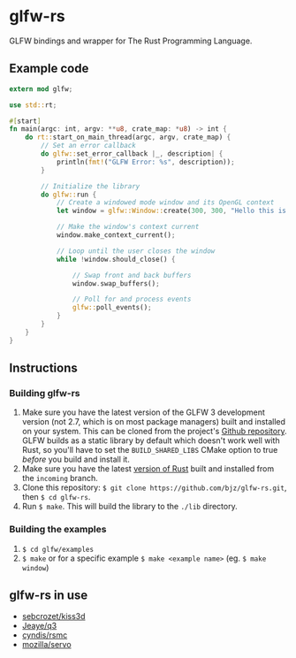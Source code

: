 # glfw-rs

GLFW bindings and wrapper for The Rust Programming Language.

## Example code

~~~rust
extern mod glfw;

use std::rt;

#[start]
fn main(argc: int, argv: **u8, crate_map: *u8) -> int {
    do rt::start_on_main_thread(argc, argv, crate_map) {
        // Set an error callback
        do glfw::set_error_callback |_, description| {
            println(fmt!("GLFW Error: %s", description));
        }

        // Initialize the library
        do glfw::run {
            // Create a windowed mode window and its OpenGL context
            let window = glfw::Window::create(300, 300, "Hello this is window", glfw::Windowed).unwrap();

            // Make the window's context current
            window.make_context_current();

            // Loop until the user closes the window
            while !window.should_close() {

                // Swap front and back buffers
                window.swap_buffers();

                // Poll for and process events
                glfw::poll_events();
            }
        }
    }
}
~~~

## Instructions

### Building glfw-rs

1. Make sure you have the latest version of the GLFW 3 development version (not 2.7, which is on most package managers) built and installed on your system. This can be cloned from the project's [Github repository](https://github.com/glfw/glfw). GLFW builds as a static library by default which doesn't work well with Rust, so you'll have to set the `BUILD_SHARED_LIBS` CMake option to true _before_ you build and install it.
2. Make sure you have the latest [version of Rust](https://github.com/mozilla/rust) built and installed from the `incoming` branch.
3. Clone this repository: `$ git clone https://github.com/bjz/glfw-rs.git`, then `$ cd glfw-rs`.
4. Run `$ make`. This will build the library to the `./lib` directory.

### Building the examples

1. `$ cd glfw/examples`
2. `$ make` or for a specific example `$ make <example name>` (eg. `$ make window`)

## glfw-rs in use

- [sebcrozet/kiss3d](https://github.com/sebcrozet/kiss3d)
- [Jeaye/q3](https://github.com/Jeaye/q3)
- [cyndis/rsmc](https://github.com/cyndis/rsmc/)
- [mozilla/servo](https://github.com/mozilla/servo)
